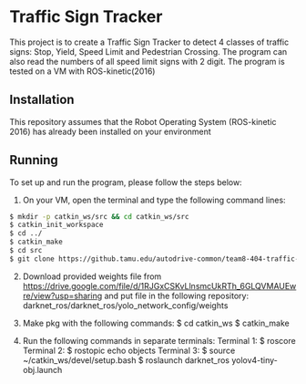 # Traffic Sign Tracker
This project is to create a Traffic Sign Tracker to detect 4 classes of traffic signs: Stop, Yield, Speed Limit and Pedestrian Crossing.
The program can also read the numbers of all speed limit signs with 2 digit.
The program is tested on a VM with ROS-kinetic(2016)

## Installation
This repository assumes that the Robot Operating System (ROS-kinetic 2016) has already been installed on your environment

## Running
To set up and run the program, please follow the steps below:

1) On your VM, open the terminal and type the following command lines:

```bash
$ mkdir -p catkin_ws/src && cd catkin_ws/src
$ catkin_init_workspace
$ cd ../
$ catkin_make
$ cd src
$ git clone https://github.tamu.edu/autodrive-common/team8-404-traffic-signs.git
```
2) Download provided weights file from https://drive.google.com/file/d/1RJGxCSKvLlnsmcUkRTh_6GLQVMAUEwre/view?usp=sharing and put file in the following repository:
darknet_ros/darknet_ros/yolo_network_config/weights

3) Make pkg with the following commands:
$ cd catkin_ws
$ catkin_make

4) Run the following commands in separate terminals:
Terminal 1:
$ roscore
Terminal 2:
$ rostopic echo objects 
Terminal 3:
$ source ~/catkin_ws/devel/setup.bash
$ roslaunch darknet_ros yolov4-tiny-obj.launch
